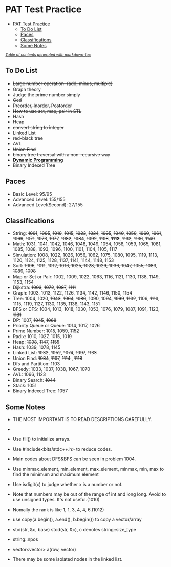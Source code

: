 # PAT Test Practice

- [PAT Test Practice](#pat-test-practice)
  - [To Do List](#to-do-list)
  - [Paces](#paces)
  - [Classifications](#classifications)
  - [Some Notes](#some-notes)

<small><i><a href='http://ecotrust-canada.github.io/markdown-toc/'>Table of contents generated with markdown-toc</a></i></small>


## To Do List
* ~~Large number operation（add, minus, multiple)~~
* Graph theory
* ~~Judge the prime number simply~~
* ~~Gcd~~
* ~~Preorder, Inorder, Postorder~~
* ~~How to use set, map, pair in STL~~
* Hash
* ~~Heap~~
* ~~convert string to integer~~
* Linked List
* red-black tree
* AVL
* ~~Union Find~~
* ~~binary tree traversal with a non-recursive way~~
* <u>**Dynamic** **Programming**</u>
* Binary Indexed Tree

## Paces
* Basic Level: 95/95
* Advanced Level: 155/155
* Advanced Level(Second): 27/155

## Classifications
* String: ~~1001~~, ~~1005~~, ~~1010~~, ~~1015~~, ~~1023~~, ~~1024~~, ~~1035~~, ~~1040~~, ~~1050~~, ~~1060~~, ~~1061~~, ~~1069~~, ~~1071~~, ~~1073~~, ~~1077~~, ~~1082~~, ~~1084~~, ~~1092~~, ~~1108~~, **~~1112~~**, ~~1132~~, ~~1136~~, ~~1140~~
* Math: 1031, 1041, 1042, 1046, 1048, 1049, 1054, 1058, 1059, 1065, 1081, 1085, 1088, 1093, 1096, 1100, 1101, 1104, 1105, 1117
* Simulation: 1008, 1022, 1026, 1056, 1062, 1075, 1080, 1095, 1119, 1113, 1120, 1124, 1125, 1128, 1137, 1141, 1144, 1148, 1153
* Sort: ~~1006~~, ~~1011~~, ~~1012, 1016, 1025, 1028, 1029, 1036, 1047, 1055, 1083~~, ~~1089~~, ~~1098~~
* Map or Set or Pair: 1002, 1009, 1022, 1063, 1116, 1121, 1130, 1138, 1149, 1153, 1154
* Dijkstra: ~~1003~~, ~~1072~~,  ~~1087~~, ~~1111~~
* Graph: 1003, 1013, 1122, 1126, 1134, 1142, 1146, 1150, 1154
* Tree: 1004, 1020, ~~1043~~, ~~1064~~, ~~1086~~, 1090, 1094, ~~1099~~, ~~1102~~, 1106, ~~1110~~, ~~1115~~, ~~1119~~, ~~1127~~, ~~1130~~, 1135, ~~1138~~, ~~1143~~, ~~1151~~
* BFS or DFS: 1004, 1013, 1018, 1030, 1053, 1076, 1079, 1087, 1091, 1123, ~~1131~~
* DP: 1007, ~~1045~~, ~~1068~~
* Priority Queue or Queue: 1014, 1017, 1026
* Prime Number: ~~1015~~, ~~1059~~, ~~1152~~
* Radix: 1010, 1027, 1015, 1019
* Heap: ~~1098~~, ~~1147~~, ~~1155~~
* Hash: 1039, 1078, 1145
* Linked List: ~~1032~~, ~~1052~~, ~~1074~~, ~~1097~~, ~~1133~~
* Union Find: ~~1034~~, ~~1107~~, ~~1114~~ , ~~1118~~
* Dfs and Partition: 1103
* Greedy: 1033, 1037, 1038, 1067, 1070
* AVL: 1066, 1123
* Binary Search: ~~1044~~
* Stack: 1051
* Binary Indexed Tree: 1057

## Some Notes
* THE MOST IMPORTANT IS TO READ DESCRIPTIONS CAREFULLY.

* 

* Use fill() to initialize arrays.

* Use #include<bits/stdc++.h> to reduce codes.

* Main codes about DFS&BFS can be seen in problem 1004.

* Use minmax_element, min_element, max_element, minmax, min, max to find the minimum and maximum element

* Use isdigit(x) to judge whether x is a number or not.

* Note that numbers may be out of the range of int and long long. Avoid to use unsigned types. It's not useful.(1010)

* Nomally the rank is like 1, 1, 3, 4, 4, 6.(1012)

* use copy(a.begin(), a.end(), b.begin()) to copy a vector/array

* stoi(str, &c, base)  stod(str, &c), c denotes string::size_type 

* string::npos

* vector<vector<int>> a(row, vector<int>)

* There may be some isolated nodes in the linked list.

  

  
